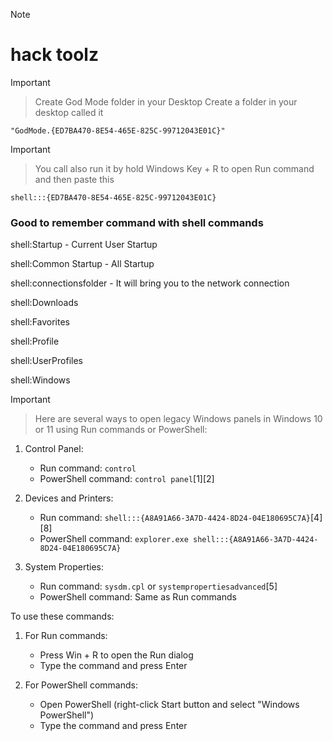 > [!NOTE]
> # hack toolz

> [!IMPORTANT]
> > Create God Mode folder in your Desktop
> > Create a folder in your desktop called it
````
"GodMode.{ED7BA470-8E54-465E-825C-99712043E01C}"
````

> [!IMPORTANT]
>> You call also run it by hold Windows Key + R to open Run command and then paste this
````
shell:::{ED7BA470-8E54-465E-825C-99712043E01C}
````

### Good to remember command with shell commands

shell:Startup - Current User Startup

shell:Common Startup - All Startup

shell:connectionsfolder - It will bring you to the network connection

shell:Downloads

shell:Favorites

shell:Profile

shell:UserProfiles

shell:Windows

> [!IMPORTANT]
> > Here are several ways to open legacy Windows panels in Windows 10 or 11 using Run commands or PowerShell:

1. Control Panel:
   - Run command: `control`
   - PowerShell command: `control panel`[1][2]

2. Devices and Printers:
   - Run command: `shell:::{A8A91A66-3A7D-4424-8D24-04E180695C7A}`[4][8]
   - PowerShell command: `explorer.exe shell:::{A8A91A66-3A7D-4424-8D24-04E180695C7A}`

3. System Properties:
   - Run command: `sysdm.cpl` or `systempropertiesadvanced`[5]
   - PowerShell command: Same as Run commands

To use these commands:

1. For Run commands:
   - Press Win + R to open the Run dialog
   - Type the command and press Enter

2. For PowerShell commands:
   - Open PowerShell (right-click Start button and select "Windows PowerShell")
   - Type the command and press Enter




